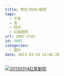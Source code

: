 ```yaml
---
title: 想见/杭州/剧院
tags:
  - 不变
  - 变
  - 杭州
  - 红星剧院
url: 2097.html
id: 2097
categories:
  - 图片
date: 2013-03-29 14:46:20
---
```


[![](http://photo.guolaijie.com/rooufer/uploads/2013/03/20130314红星剧院.jpg "20130314红星剧院")](http://photo.guolaijie.com/rooufer/uploads/2013/03/20130314红星剧院.jpg)